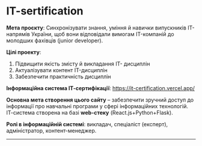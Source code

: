 # IT-sertification

**Мета проєкту**: Синхронізувати знання, уміння й навички випускників IT-напрямів України, щоб вони відповідали вимогам IT-компаній до молодших фахівців (junior developer).

**Цілі проекту**:
1.	Підвищити якість змісту й викладання IT- дисциплін
2.	Актуалізувати контент IT-дисциплін
3.	Забезпечити практичність дисциплін

**Інформаційна система ІТ-сертифікації**: https://it-certification.vercel.app/

**Основна мета створення цього сайту** – забезпечити зручний доступ до інформації про навчальні програми у сфері інформаційних технологій.
ІТ-система створена на базі **web-стеку** (React.js+Python+Flask).

**Ролі в інформаційній системі**: викладач, спеціаліст (експерт), адміністратор, контент-менеджер.

---
